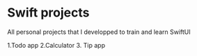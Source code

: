 # Swift projects
All personal projects that I developped to train and learn SwiftUI

1.Todo app
2.Calculator
3. Tip app

